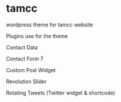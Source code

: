 tamcc
=====

wordpress theme for tamcc website 


Plugins use for the theme

Contact Data

Contact Form 7

Custom Post Widget

Revolution Slider

Rotating Tweets (Twitter widget & shortcode)
